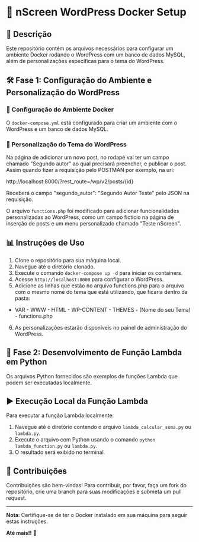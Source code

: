 # 🚀 nScreen WordPress Docker Setup

## 📝 Descrição

Este repositório contém os arquivos necessários para configurar um ambiente Docker rodando o WordPress com um banco de dados MySQL, além de personalizações específicas para o tema do WordPress.

## 🛠 Fase 1: Configuração do Ambiente e Personalização do WordPress

### 🐳 Configuração do Ambiente Docker

O `docker-compose.yml` está configurado para criar um ambiente com o WordPress e um banco de dados MySQL.

### 🎨 Personalização do Tema do WordPress

Na página de adicionar um novo post, no rodapé vai ter um campo chamado "Segundo autor" ao qual precisará preencher, e publicar o post. Assim quando fizer a requisição pelo POSTMAN por exemplo, na url:

http://localhost:8000/?rest_route=/wp/v2/posts/{id}


Receberá o campo  "segundo_autor": "Segundo Autor Teste" pelo JSON na requisição.


O arquivo `functions.php` foi modificado para adicionar funcionalidades personalizadas ao WordPress, como um campo fictício na página de inserção de posts e um menu personalizado chamado "Teste nScreen".

## 📊 Instruções de Uso

1. Clone o repositório para sua máquina local.
2. Navegue até o diretório clonado.
3. Execute o comando `docker-compose up -d` para iniciar os containers.
4. Acesse `http://localhost:8000` para configurar o WordPress.
5. Adicione as linhas que estão no arquivo functions.php para o arquivo com o mesmo nome do tema que está utilizando, que ficaria dentro da pasta:
- VAR - WWW - HTML - WP-CONTENT - THEMES - (Nome do seu Tema) - functions.php
6. As personalizações estarão disponíveis no painel de administração do WordPress.

## 🐍 Fase 2: Desenvolvimento de Função Lambda em Python

Os arquivos Python fornecidos são exemplos de funções Lambda que podem ser executadas localmente.

## ▶️ Execução Local da Função Lambda

Para executar a função Lambda localmente:

1. Navegue até o diretório contendo o arquivo `lambda_calcular_soma.py` ou `lambda.py`.
2. Execute o arquivo com Python usando o comando `python lambda_function.py` ou `lambda.py`.
3. O resultado será exibido no terminal.

## 🤝 Contribuições

Contribuições são bem-vindas! Para contribuir, por favor, faça um fork do repositório, crie uma branch para suas modificações e submeta um pull request.

---

**Nota**: Certifique-se de ter o Docker instalado em sua máquina para seguir estas instruções.

**Até mais!!** 🌟
